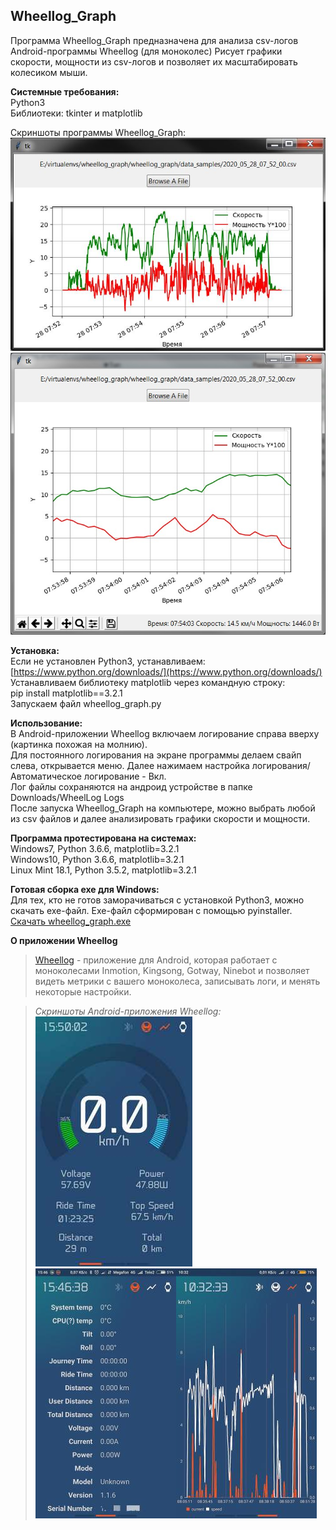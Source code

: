 ## Wheellog_Graph ##
Программа Wheellog_Graph предназначена для анализа csv-логов Android-программы Wheellog (для моноколес)
Рисует графики скорости, мощности из csv-логов и позволяет их масштабировать колесиком мыши.

**Системные требования:**   
    Python3    
    Библиотеки: tkinter и matplotlib

Скриншоты программы Wheellog_Graph:
![Скриншот программы Wheellog_Graph](https://github.com/Storvild/resources/blob/master/img/wheellog_graph/001.jpg?raw=true)
![Скриншот программы Wheellog_Graph - Зум](https://github.com/Storvild/resources/blob/master/img/wheellog_graph/002.jpg?raw=true)


**Установка:**      
    Если не установлен Python3, устанавливаем: [https://www.python.org/downloads/](https://www.python.org/downloads/)   
    Устанавливаем библиотеку matplotlib через командную строку:   
		pip install matplotlib==3.2.1    
    Запускаем файл wheellog_graph.py

**Использование:**    
	В Android-приложении Wheellog включаем логирование справа вверху (картинка похожая на молнию).    
    Для постоянного логирования на экране программы делаем свайп слева, открывается меню. Далее нажимаем настройка логирования/Автоматическое логирование - Вкл.   
 	Лог файлы сохраняются на андроид устройстве в папке Downloads/WheelLog Logs    
	После запуска Wheellog_Graph на компьютере, можно выбрать любой из csv файлов и далее анализировать графики скорости и мощности.

**Программа протестирована на системах:**    
	Windows7, Python 3.6.6, matplotlib=3.2.1    
	Windows10, Python 3.6.6, matplotlib=3.2.1    
	Linux Mint 18.1, Python 3.5.2, matplotlib=3.2.1    

**Готовая сборка exe для Windows:**    
Для тех, кто не готов заморачиваться с установкой Python3, можно скачать exe-файл. Exe-файл сформирован с помощью pyinstaller.    
[Скачать wheellog_graph.exe](https://storvild.ru/files/wheellog_graph.exe)
    
**О приложении Wheellog**
> [Wheellog](https://play.google.com/store/apps/details?id=com.cooper.wheellog&hl=ru) - приложение для Android, которая работает с моноколесами Inmotion, Kingsong, Gotway, Ninebot и позволяет видеть метрики с вашего моноколеса, записывать логи, и менять некоторые настройки.

> *Скриншоты Android-приложения Wheellog:*       
![Скриншот Android-программы Wheellog 1й экран](https://github.com/Storvild/resources/blob/master/img/wheellog_graph/wheellog01.jpeg?raw=true)![Скриншот Android-программы Wheellog 2й экран](https://github.com/Storvild/resources/blob/master/img/wheellog_graph/wheellog02.jpeg?raw=true)![Скриншот Android-программы Wheellog 3й экран](https://github.com/Storvild/resources/blob/master/img/wheellog_graph/wheellog03.jpeg?raw=true)
    
